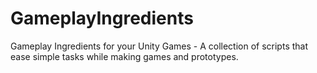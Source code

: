 # GameplayIngredients
Gameplay Ingredients for your Unity Games - A collection of scripts that ease simple tasks while making games and prototypes.

